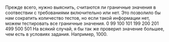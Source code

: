 Прежде всего, нужно выяснить, считаются ли граничные значения в соотвествии с требованиями включительно или нет.
Это позволило бы нам сократить количество тестов, но если такой информации нет, можем тестировать все граничные значения. 
0
99
100
101
199
200
201
499
500
501
На всякий случай, я бы так же проверил значение большее, чем есть в условиях задания. Например, 1000. 


